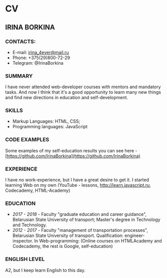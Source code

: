 # CV

## IRINA BORKINA

### CONTACTS:
* E-mail: irina_4ever@mail.ru
* Phone: +375(29)800-72-29
* Telegram: @IrinaBorkina

### SUMMARY 
I have never attended web-developer courses with mentors and mandatory tasks. And now I think that it's a good opportunity to learn many new things and find new directions in education and self-development.

### SKILLS
* Markup Languages: HTML, CSS;
* Programming languages: JavaScript

### CODE EXAMPLES
Some examples of my self-education results you can see here - [https://github.com/IrinaBorkina](https://github.com/IrinaBorkina)

### EXPERIENCE
I have no work-experience, but I have a great desire to get it. 
I started learning Web on my own (YouTube - lessons, http://learn.javascript.ru, Codecademy, HTML-Academy)

### EDUCATION 
* *2017 - 2018* - Faculty "graduate education and career guidance", Belarusian State University of transport; Master's degree in Technology and Technology.
* *2012 - 2017* - Faculty "management of transportation processes", Belarusian State University of transport. Qualification: engineer-inspector.
In Web-programming: (Online courses on HTMLAcademy and Codecademy, the rest is Google, self-education)

### ENGLISH LEVEL
A2, but I keep learn English to this day.